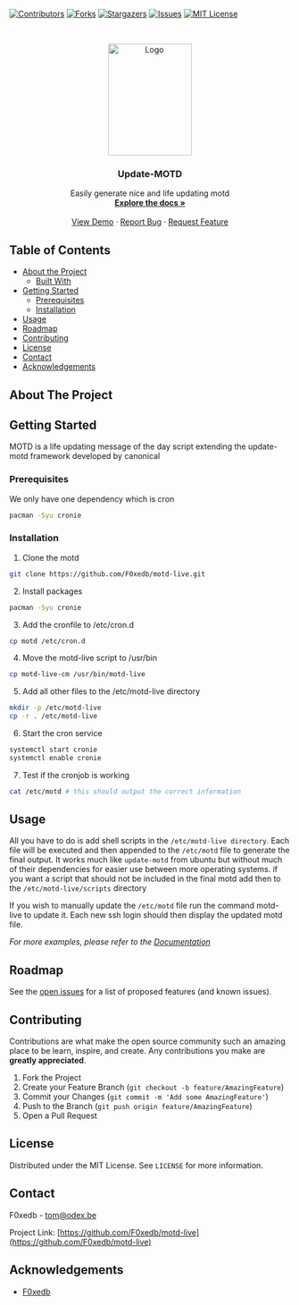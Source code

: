 [![Contributors][contributors-shield]][contributors-url]
[![Forks][forks-shield]][forks-url]
[![Stargazers][stars-shield]][stars-url]
[![Issues][issues-shield]][issues-url]
[![MIT License][license-shield]][license-url]

<!-- PROJECT LOGO -->
<br />
<p align="center">
  <a href="https://github.com/F0xedb/motd-live">
    <img src="https://tos.pbfp.xyz/images/logo.svg" alt="Logo" width="150" height="200">
  </a>

  <h3 align="center">Update-MOTD</h3>

  <p align="center">
    Easily generate nice and life updating motd
    <br />
    <a href="https://github.com/F0xedb/motd-live"><strong>Explore the docs »</strong></a>
    <br />
    <br />
    <a href="https://github.com/F0xedb/motd-live">View Demo</a>
    ·
    <a href="https://github.com/F0xedb/motd-live/issues">Report Bug</a>
    ·
    <a href="https://github.com/F0xedb/motd-live/issues">Request Feature</a>
  </p>
</p>

<!-- TABLE OF CONTENTS -->

## Table of Contents

- [About the Project](#about-the-project)
  - [Built With](#built-with)
- [Getting Started](#getting-started)
  - [Prerequisites](#prerequisites)
  - [Installation](#installation)
- [Usage](#usage)
- [Roadmap](#roadmap)
- [Contributing](#contributing)
- [License](#license)
- [Contact](#contact)
- [Acknowledgements](#acknowledgements)

<!-- ABOUT THE PROJECT -->

## About The Project

<!-- GETTING STARTED -->

## Getting Started

MOTD is a life updating message of the day script extending the update-motd framework developed by canonical

### Prerequisites

We only have one dependency which is cron

```sh
pacman -Syu cronie
```

### Installation

1. Clone the motd

```sh
git clone https://github.com/F0xedb/motd-live.git
```

2. Install packages

```sh
pacman -Syu cronie
```

3. Add the cronfile to /etc/cron.d

```sh
cp motd /etc/cron.d
```

4. Move the motd-live script to /usr/bin

```sh
cp motd-live-cm /usr/bin/motd-live
```

5. Add all other files to the /etc/motd-live directory

```sh
mkdir -p /etc/motd-live
cp -r . /etc/motd-live
```

6. Start the cron service

```sh
systemctl start cronie
systemctl enable cronie
```

7. Test if the cronjob is working

```sh
cat /etc/motd # this should output the correct information
```

<!-- USAGE EXAMPLES -->

## Usage

All you have to do is add shell scripts in the `/etc/motd-live directory`.
Each file will be executed and then appended to the `/etc/motd` file to generate the final output.
It works much like `update-motd` from ubuntu but without much of their dependencies for easier use between more operating systems.
if you want a script that should not be included in the final motd add then to the `/etc/motd-live/scripts` directory

If you wish to manually update the `/etc/motd` file run the command motd-live to update it.
Each new ssh login should then display the updated motd file.

_For more examples, please refer to the [Documentation](https://github.com/F0xedb/motd-live)_

<!-- ROADMAP -->

## Roadmap

See the [open issues](https://github.com/F0xedb/motd-live/issues) for a list of proposed features (and known issues).

<!-- CONTRIBUTING -->

## Contributing

Contributions are what make the open source community such an amazing place to be learn, inspire, and create. Any contributions you make are **greatly appreciated**.

1. Fork the Project
2. Create your Feature Branch (`git checkout -b feature/AmazingFeature`)
3. Commit your Changes (`git commit -m 'Add some AmazingFeature'`)
4. Push to the Branch (`git push origin feature/AmazingFeature`)
5. Open a Pull Request

<!-- LICENSE -->

## License

Distributed under the MIT License. See `LICENSE` for more information.

<!-- CONTACT -->

## Contact

F0xedb - tom@odex.be

Project Link: [https://github.com/F0xedb/motd-live](https://github.com/F0xedb/motd-live)

<!-- ACKNOWLEDGEMENTS -->

## Acknowledgements

- [F0xedb](https://github.com/F0xedb/motd-live)

<!-- MARKDOWN LINKS & IMAGES -->
<!-- https://www.markdownguide.org/basic-syntax/#reference-style-links -->

[contributors-shield]: https://img.shields.io/github/contributors/F0xedb/motd.svg?style=flat-square
[contributors-url]: https://github.com/F0xedb/motd-live/graphs/contributors
[forks-shield]: https://img.shields.io/github/forks/F0xedb/motd.svg?style=flat-square
[forks-url]: https://github.com/F0xedb/motd-live/network/members
[stars-shield]: https://img.shields.io/github/stars/F0xedb/motd.svg?style=flat-square
[stars-url]: https://github.com/F0xedb/motd-live/stargazers
[issues-shield]: https://img.shields.io/github/issues/F0xedb/motd.svg?style=flat-square
[issues-url]: https://github.com/F0xedb/motd-live/issues
[license-shield]: https://img.shields.io/github/license/F0xedb/motd.svg?style=flat-square
[license-url]: https://github.com/F0xedb/motd-live/blob/master/LICENSE.txt
[product-screenshot]: https://tos.pbfp.xyz/images/logo.svg
